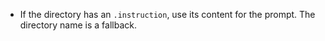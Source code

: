 - If the directory has an `.instruction`, use its content for the prompt. The directory name is a fallback.
